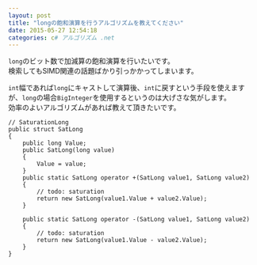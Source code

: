 ```yaml
---
layout: post
title: "longの飽和演算を行うアルゴリズムを教えてください"
date: 2015-05-27 12:54:18
categories: c# アルゴリズム .net
---
```

<p><code>long</code>のビット数で加減算の飽和演算を行いたいです。<br>
検索してもSIMD関連の話題ばかり引っかかってしまいます。</p>

<p><code>int</code>幅であれば<code>long</code>にキャストして演算後、<code>int</code>に戻すという手段を使えますが、<code>long</code>の場合<code>BigInteger</code>を使用するというのは大げさな気がします。<br>
効率のよいアルゴリズムがあれば教えて頂きたいです。</p>

<pre><code>// SaturationLong
public struct SatLong
{
    public long Value;
    public SatLong(long value)
    {
        Value = value;
    }
    public static SatLong operator +(SatLong value1, SatLong value2)
    {
        // todo: saturation
        return new SatLong(value1.Value + value2.Value);
    }

    public static SatLong operator -(SatLong value1, SatLong value2)
    {
        // todo: saturation
        return new SatLong(value1.Value - value2.Value);
    }
}
</code></pre>
